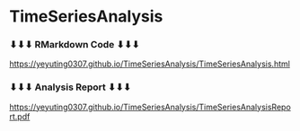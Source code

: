 # TimeSeriesAnalysis

### ⬇︎⬇︎⬇︎ RMarkdown Code ⬇︎⬇︎⬇︎
https://yeyuting0307.github.io/TimeSeriesAnalysis/TimeSeriesAnalysis.html


### ⬇︎⬇︎⬇︎ Analysis Report ⬇︎⬇︎⬇︎
https://yeyuting0307.github.io/TimeSeriesAnalysis/TimeSeriesAnalysisReport.pdf

